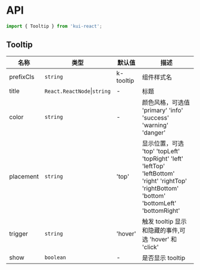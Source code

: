 # API

```jsx
import { Tooltip } from 'kui-react';
```

## Tooltip

| 名称      | 类型                        | 默认值    | 描述                                                                                                                                         |
| --------- | --------------------------- | --------- | -------------------------------------------------------------------------------------------------------------------------------------------- |
| prefixCls | `string`                    | k-tooltip | 组件样式名                                                                                                                                   |
| title     | `React.ReactNode`\|`string` | -         | 标题                                                                                                                                         |
| color     | `string`                    | -         | 颜色风格，可选值 'primary' 'info' 'success' 'warning' 'danger'                                                                               |
| placement | `string`                    | 'top'     | 显示位置，可选 'top' 'topLeft' 'topRight' 'left' 'leftTop' 'leftBottom' 'right' 'rightTop' 'rightBottom' 'bottom' 'bottomLeft' 'bottomRight' |
| trigger   | `string`                    | 'hover'   | 触发 tooltip 显示和隐藏的事件,可选 'hover' 和 'click'                                                                                        |
| show      | `boolean`                   | -         | 是否显示 tooltip                                                                                                                             |
